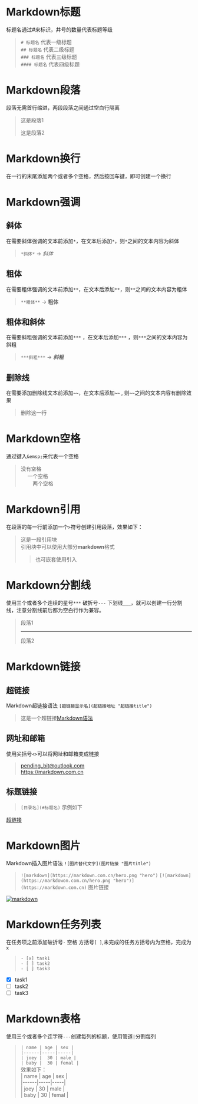 

# Markdown标题
标题名通过#来标识，井号的数量代表标题等级  
>`# 标题名`        代表一级标题  
>`## 标题名`       代表二级标题  
>`### 标题名`      代表三级标题  
>`#### 标题名`     代表四级标题  



# Markdown段落
段落无需首行缩进，两段段落之间通过空白行隔离
>这是段落1  
>
>这是段落2


# Markdown换行
在一行的末尾添加两个或者多个空格，然后按回车键，即可创建一个换行  

# Markdown强调
## 斜体
在需要斜体强调的文本前添加`*`，在文本后添加`*`，则`*`之间的文本内容为斜体
>`*斜体*` -> *斜体*
## 粗体
在需要粗体强调的文本前添加`**`，在文本后添加`**`，则`**`之间的文本内容为粗体
>`**粗体**` -> **粗体**
## 粗体和斜体
在需要斜粗强调的文本前添加`***` ，在文本后添加`***` ，则`***`之间的文本内容为斜粗  
>`***斜粗***` -> ***斜粗***
## 删除线
在需要添加删除线文本前添加`~~`，在文本后添加`~~` , 则`~~`之间的文本内容有删除效果
>~~删除这一行~~

# Markdown空格  
通过键入`&emsp;`来代表一个空格
>没有空格  
>&emsp; 一个空格    
>&emsp;&emsp; 两个空格  

  

# Markdown引用
在段落的每一行前添加一个`>`符号创建引用段落，效果如下：
>这是一段引用块  
>引用块中可以使用大部分**markdown**格式  
>>也可嵌套使用引入



# Markdown分割线
使用三个或者多个连续的星号`***` 破折号`---` 下划线`___`，就可以创建一行分割线，注意分割线前后都为空白行作为兼容。
>段落1
>
>***
>
>段落2

# Markdown链接
## 超链接
Markdown超链接语法 `[超链接显示名](超链接地址 "超链接title")`
>这是一个超链接[Markdown语法](https://markdown.com.cn "markdown教程")

## 网址和邮箱
使用尖括号`<>`可以将网址和邮箱变成链接
><pending_bit@outlook.com>  
><https://markdown.com.cn>

## 标题链接
>`[目录名](#标题名)`  示例如下

[超链接](#超链接)

# Markdown图片
Markdown插入图片语法 `![图片替代文字](图片链接 "图片title")`
>`![markdown](https://markdown.com.cn/hero.png "hero")` 
>`[![markdown](https://markdowon.com.cn/hero.png "hero")](https://markdown.com.cn)` 图片链接 

[![markdown](https://markdown.com.cn/hero.png "hero")](https://markdown.com.cn)

# Markdown任务列表
在任务项之前添加破折号`-` 空格 方括号`[ ]`,未完成的任务方括号内为空格，完成为`x`  
>`- [x] task1`    
>`- [ ] task2`  
>`- [ ] task3`
- [x] task1
- [ ] task2
- [ ] task3

# Markdown表格
使用三个或者多个连字符`---`创建每列的标题，使用管道`|`分割每列
> `| name | age | sex |`  
> `|------|-----|-----|`  
> `| joey |  30 | male |`  
> `| baby |  30 | femal |`  
> 效果如下：  
> | name | age | sex |  
> |------|-----|-----|  
> | joey |  30 | male |  
> | baby |  30 | femal |  
